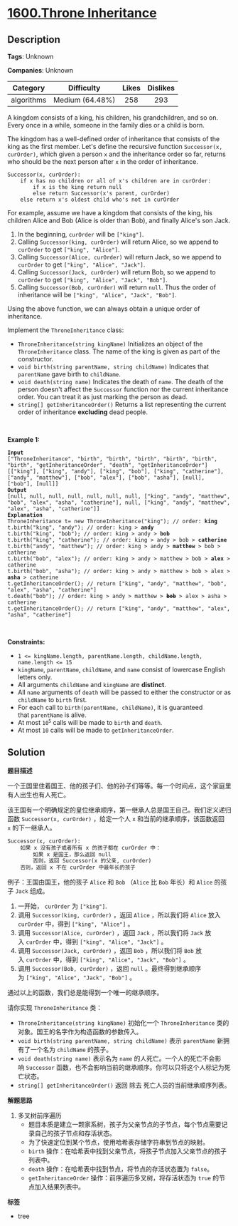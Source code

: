 # [1600.Throne Inheritance](https://leetcode.com/problems/throne-inheritance/description/)

## Description

**Tags**: Unknown

**Companies**: Unknown

|  Category  |   Difficulty    | Likes | Dislikes |
| :--------: | :-------------: | :---: | :------: |
| algorithms | Medium (64.48%) |  258  |   293    |

<p>A kingdom consists of a king, his children, his grandchildren, and so on. Every once in a while, someone in the family dies or a child is born.</p>
<p>The kingdom has a well-defined order of inheritance that consists of the king as the first member. Let&#39;s define the recursive function <code>Successor(x, curOrder)</code>, which given a person <code>x</code> and the inheritance order so far, returns who should be the next person after <code>x</code> in the order of inheritance.</p>
<pre><code>Successor(x, curOrder):
    if x has no children or all of x&#39;s children are in curOrder:
        if x is the king return null
        else return Successor(x&#39;s parent, curOrder)
    else return x&#39;s oldest child who&#39;s not in curOrder</code></pre>
<p>For example, assume we have a kingdom that consists of the king, his children Alice and Bob (Alice is older than Bob), and finally Alice&#39;s son Jack.</p>
<ol>
  <li>In the beginning, <code>curOrder</code> will be <code>[&quot;king&quot;]</code>.</li>
  <li>Calling <code>Successor(king, curOrder)</code> will return Alice, so we append to <code>curOrder</code> to get <code>[&quot;king&quot;, &quot;Alice&quot;]</code>.</li>
  <li>Calling <code>Successor(Alice, curOrder)</code> will return Jack, so we append to <code>curOrder</code> to get <code>[&quot;king&quot;, &quot;Alice&quot;, &quot;Jack&quot;]</code>.</li>
  <li>Calling <code>Successor(Jack, curOrder)</code> will return Bob, so we append to <code>curOrder</code> to get <code>[&quot;king&quot;, &quot;Alice&quot;, &quot;Jack&quot;, &quot;Bob&quot;]</code>.</li>
  <li>Calling <code>Successor(Bob, curOrder)</code> will return <code>null</code>. Thus the order of inheritance will be <code>[&quot;king&quot;, &quot;Alice&quot;, &quot;Jack&quot;, &quot;Bob&quot;]</code>.</li>
</ol>
<p>Using the above function, we can always obtain a unique order of inheritance.</p>
<p>Implement the <code>ThroneInheritance</code> class:</p>
<ul>
  <li><code>ThroneInheritance(string kingName)</code> Initializes an object of the <code>ThroneInheritance</code> class. The name of the king is given as part of the constructor.</li>
  <li><code>void birth(string parentName, string childName)</code> Indicates that <code>parentName</code> gave birth to <code>childName</code>.</li>
  <li><code>void death(string name)</code> Indicates the death of <code>name</code>. The death of the person doesn&#39;t affect the <code>Successor</code> function nor the current inheritance order. You can treat it as just marking the person as dead.</li>
  <li><code>string[] getInheritanceOrder()</code> Returns a list representing the current order of inheritance <strong>excluding</strong> dead people.</li>
</ul>
<p>&nbsp;</p>
<p><strong class="example">Example 1:</strong></p>
<pre><code><strong>Input</strong>
[&quot;ThroneInheritance&quot;, &quot;birth&quot;, &quot;birth&quot;, &quot;birth&quot;, &quot;birth&quot;, &quot;birth&quot;, &quot;birth&quot;, &quot;getInheritanceOrder&quot;, &quot;death&quot;, &quot;getInheritanceOrder&quot;]
[[&quot;king&quot;], [&quot;king&quot;, &quot;andy&quot;], [&quot;king&quot;, &quot;bob&quot;], [&quot;king&quot;, &quot;catherine&quot;], [&quot;andy&quot;, &quot;matthew&quot;], [&quot;bob&quot;, &quot;alex&quot;], [&quot;bob&quot;, &quot;asha&quot;], [null], [&quot;bob&quot;], [null]]
<strong>Output</strong>
[null, null, null, null, null, null, null, [&quot;king&quot;, &quot;andy&quot;, &quot;matthew&quot;, &quot;bob&quot;, &quot;alex&quot;, &quot;asha&quot;, &quot;catherine&quot;], null, [&quot;king&quot;, &quot;andy&quot;, &quot;matthew&quot;, &quot;alex&quot;, &quot;asha&quot;, &quot;catherine&quot;]]
<strong>Explanation</strong>
ThroneInheritance t= new ThroneInheritance(&quot;king&quot;); // order: <strong>king</strong>
t.birth(&quot;king&quot;, &quot;andy&quot;); // order: king &gt; <strong>andy</strong>
t.birth(&quot;king&quot;, &quot;bob&quot;); // order: king &gt; andy &gt; <strong>bob</strong>
t.birth(&quot;king&quot;, &quot;catherine&quot;); // order: king &gt; andy &gt; bob &gt; <strong>catherine</strong>
t.birth(&quot;andy&quot;, &quot;matthew&quot;); // order: king &gt; andy &gt; <strong>matthew</strong> &gt; bob &gt; catherine
t.birth(&quot;bob&quot;, &quot;alex&quot;); // order: king &gt; andy &gt; matthew &gt; bob &gt; <strong>alex</strong> &gt; catherine
t.birth(&quot;bob&quot;, &quot;asha&quot;); // order: king &gt; andy &gt; matthew &gt; bob &gt; alex &gt; <strong>asha</strong> &gt; catherine
t.getInheritanceOrder(); // return [&quot;king&quot;, &quot;andy&quot;, &quot;matthew&quot;, &quot;bob&quot;, &quot;alex&quot;, &quot;asha&quot;, &quot;catherine&quot;]
t.death(&quot;bob&quot;); // order: king &gt; andy &gt; matthew &gt; <strong><s>bob</s></strong> &gt; alex &gt; asha &gt; catherine
t.getInheritanceOrder(); // return [&quot;king&quot;, &quot;andy&quot;, &quot;matthew&quot;, &quot;alex&quot;, &quot;asha&quot;, &quot;catherine&quot;]</code></pre>
<p>&nbsp;</p>
<p><strong>Constraints:</strong></p>
<ul>
  <li><code>1 &lt;= kingName.length, parentName.length, childName.length, name.length &lt;= 15</code></li>
  <li><code>kingName</code>, <code>parentName</code>, <code>childName</code>, and <code>name</code> consist of lowercase English letters only.</li>
  <li>All arguments <code>childName</code> and <code>kingName</code> are <strong>distinct</strong>.</li>
  <li>All <code>name</code> arguments of <code>death</code> will be passed to either the constructor or as <code>childName</code> to <code>birth</code> first.</li>
  <li>For each call to&nbsp;<code>birth(parentName, childName)</code>, it is guaranteed that&nbsp;<code>parentName</code> is alive.</li>
  <li>At most <code>10<sup>5</sup></code> calls will be made to <code>birth</code> and <code>death</code>.</li>
  <li>At most <code>10</code> calls will be made to <code>getInheritanceOrder</code>.</li>
</ul>

## Solution

**题目描述**

一个王国里住着国王、他的孩子们、他的孙子们等等。每一个时间点，这个家庭里有人出生也有人死亡。

该王国有一个明确规定的皇位继承顺序，第一继承人总是国王自己。我们定义递归函数 `Successor(x, curOrder)` ，给定一个人 `x` 和当前的继承顺序，该函数返回 `x` 的下一继承人。

```txt
Successor(x, curOrder):
    如果 x 没有孩子或者所有 x 的孩子都在 curOrder 中：
        如果 x 是国王，那么返回 null
        否则，返回 Successor(x 的父亲, curOrder)
    否则，返回 x 不在 curOrder 中最年长的孩子
```

例子：王国由国王，他的孩子 `Alice` 和 `Bob` （`Alice` 比 `Bob` 年长）和 `Alice` 的孩子 `Jack` 组成。

1. 一开始， `curOrder` 为 `["king"]`.
2. 调用 `Successor(king, curOrder)` ，返回 `Alice` ，所以我们将 `Alice` 放入 `curOrder` 中，得到 `["king", "Alice"]` 。
3. 调用 `Successor(Alice, curOrder)` ，返回 `Jack` ，所以我们将 `Jack` 放入 `curOrder` 中，得到 `["king", "Alice", "Jack"]` 。
4. 调用 `Successor(Jack, curOrder)` ，返回 `Bob` ，所以我们将 `Bob` 放入 `curOrder` 中，得到 `["king", "Alice", "Jack", "Bob"]` 。
5. 调用 `Successor(Bob, curOrder)` ，返回 `null` 。最终得到继承顺序为 `["king", "Alice", "Jack", "Bob"]` 。

通过以上的函数，我们总是能得到一个唯一的继承顺序。

请你实现 `ThroneInheritance` 类：

- `ThroneInheritance(string kingName)` 初始化一个 `ThroneInheritance` 类的对象。国王的名字作为构造函数的参数传入。
- `void birth(string parentName, string childName)` 表示 `parentName` 新拥有了一个名为 `childName` 的孩子。
- `void death(string name)` 表示名为 `name` 的人死亡。一个人的死亡不会影响 `Successor` 函数，也不会影响当前的继承顺序。你可以只将这个人标记为死亡状态。
- `string[] getInheritanceOrder()` 返回 除去 死亡人员的当前继承顺序列表。

**解题思路**

1. 多叉树前序遍历
   - 题目本质是建立一颗家系树，孩子为父亲节点的子节点，每个节点需要记录自己的孩子节点和存活状态。
   - 为了快速定位到某个节点，使用哈希表存储字符串到节点的映射。
   - `birth` 操作：在哈希表中找到父亲节点，将孩子节点加入父亲节点的孩子列表中。
   - `death` 操作：在哈希表中找到节点，将节点的存活状态置为 `false`。
   - `getInheritanceOrder` 操作：前序遍历多叉树，将存活状态为 `true` 的节点加入结果列表中。

**标签**

- tree
